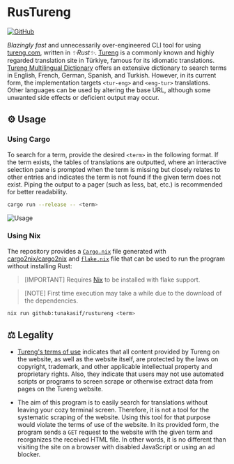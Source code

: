 <!--markdownlint-disable MD013-->

# RusTureng

[![GitHub](https://img.shields.io/github/license/tunakasif/rustureng)](https://github.com/tunakasif/rustureng/blob/main/LICENSE)

_Blazingly fast_ and unnecessarily over-engineered CLI tool for using [tureng.com](https://tureng.com/en/turkish-english), written in _✨Rust✨_. [Tureng](https://tureng.com/en/turkish-english) is a commonly known and highly regarded translation site in Türkiye, famous for its idiomatic translations. [Tureng Multilingual Dictionary](https://tureng.com/en/turkish-english) offers an extensive dictionary to search terms in English, French, German, Spanish, and Turkish. However, in its current form, the implementation targets `<tur-eng>` and `<eng-tur>` translations. Other languages can be used by altering the base URL, although some unwanted side effects or deficient output may occur.

## ⚙️ Usage

### Using Cargo

To search for a term, provide the desired `<term>` in the following format. If the term exists, the tables of translations are outputted, where an interactive selection pane is prompted when the term is missing but closely relates to other entries and indicates the term is not found if the given term does not exist. Piping the output to a pager (such as less, bat, etc.) is recommended for better readability.

```sh
cargo run --release -- <term>
```

![Usage](./.github/assets/demo.gif)

### Using Nix

The repository provides a [`Cargo.nix`](./Cargo.nix) file generated with [cargo2nix/cargo2nix](https://github.com/cargo2nix/cargo2nix) and [`flake.nix`](./flake.nix) file that can be used to run the program without installing Rust:

> [IMPORTANT]
> Requires [Nix](https://nixos.org/download.html) to be installed with flake support.

> [NOTE]
> First time execution may take a while due to the download of the dependencies.

```sh
nix run github:tunakasif/rustureng <term>
```

## ⚖️ Legality

- [Tureng's terms of use](https://tureng.com/en/termsofuse) indicates that all content provided by Tureng on the website, as well as the website itself, are protected by the laws on copyright, trademark, and other applicable intellectual property and proprietary rights. Also, they indicate that users may not use automated scripts or programs to screen scrape or otherwise extract data from pages on the Tureng website.

- The aim of this program is to easily search for translations without leaving your cozy terminal screen. Therefore, it is not a tool for the systematic scraping of the website. Using this tool for that purpose would violate the terms of use of the website. In its provided form, the program sends a `GET` request to the website with the given term and reorganizes the received HTML file. In other words, it is no different than visiting the site on a browser with disabled JavaScript or using an ad blocker.
